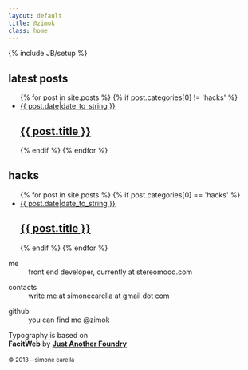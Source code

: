 ```yaml
---
layout: default
title: @zimok
class: home
---
```

{% include JB/setup %}
<div class="container">
  <div role="main" class="main row"> 
    <section class="section-view" id="latest-posts">
      <h1 class="section-title">latest posts</h1>
      <ul class="list-view">
        {% for post in site.posts %}
        {% if post.categories[0] != 'hacks' %}
        <li>
          <a class="article-link cf" href="{{ post.url }}">
            <div class="article-meta threecol">
              <time datetime="{{ post.date|date_to_rfc822 }}">
                {{ post.date|date_to_string }}
              </time>
            </div>
            <div class="article-headline ninecol">
              <h2>{{ post.title }}</h2>
            </div>
          </a>
        </li>
        {% endif %}
        {% endfor %}
      </ul>
    </section>
    <section class="section-view" id="latest-hacks">
      <h1 class="section-title">hacks</h1>
      <ul class="list-view">
        {% for post in site.posts %}
        {% if post.categories[0] == 'hacks' %}
        <li>
          <a class="article-link cf" href="{{ post.url }}">
            <div class="article-meta threecol">
              <time datetime="{{ post.date|date_to_rfc822 }}">
                {{ post.date|date_to_string }}
              </time>
            </div>
            <div class="article-headline ninecol">
              <h2>{{ post.title }}</h2>
            </div>
          </a>
        </li>
        {% endif %}
        {% endfor %}
      </ul>
    </section>
    <aside class="section-view meta-view" role="complementary" id="about">
      <dl class="meta-descriptor cf">
        <dt class="semi-bold threecol">me</dt>
        <dd class="ninecol">front end developer, currently at stereomood.com</dd>
      </dl>
      <dl class="meta-descriptor cf">
        <dt class="semi-bold threecol">contacts</dt>
        <dd class="ninecol">write me at simonecarella at gmail dot com</dd>
      </dl>
      <dl class="meta-descriptor cf">
        <dt class="semi-bold threecol">github</dt>
        <dd class="ninecol">you can find me @zimok</dd>
      </dl>
    </aside>
    <footer class="">
      <p>
        Typography is based on <br>
        <strong>FacitWeb</strong> 
        by <strong><a href="#">Just Another Foundry</a></strong><br><br>
        <small>&copy; 2013 &ndash; simone carella</small>
      </p>
    </footer>
  </div>
</div>